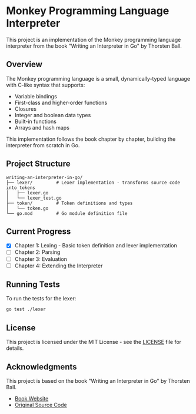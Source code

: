 # Monkey Programming Language Interpreter

This project is an implementation of the Monkey programming language interpreter from the book "Writing an Interpreter in Go" by Thorsten Ball.

## Overview

The Monkey programming language is a small, dynamically-typed language with C-like syntax that supports:

- Variable bindings
- First-class and higher-order functions
- Closures
- Integer and boolean data types
- Built-in functions
- Arrays and hash maps

This implementation follows the book chapter by chapter, building the interpreter from scratch in Go.

## Project Structure

```
writing-an-interpreter-in-go/
├── lexer/         # Lexer implementation - transforms source code into tokens
│   ├── lexer.go
│   └── lexer_test.go
├── token/         # Token definitions and types
│   └── token.go
└── go.mod         # Go module definition file
```

## Current Progress

- [x] Chapter 1: Lexing - Basic token definition and lexer implementation
- [ ] Chapter 2: Parsing
- [ ] Chapter 3: Evaluation
- [ ] Chapter 4: Extending the Interpreter

## Running Tests

To run the tests for the lexer:

```bash
go test ./lexer
```

## License

This project is licensed under the MIT License - see the [LICENSE](LICENSE) file for details.

## Acknowledgments

This project is based on the book "Writing an Interpreter in Go" by Thorsten Ball.

- [Book Website](https://interpreterbook.com/)
- [Original Source Code](https://github.com/thorstenball/monkey)
